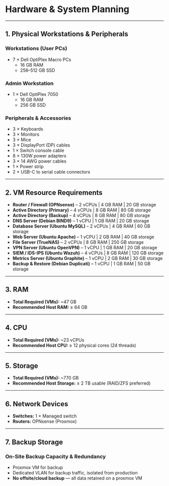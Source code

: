 # Hardware & System Planning

---

## 1. Physical Workstations & Peripherals

### Workstations (User PCs)
- 7 × Dell OptiPlex Macro PCs  
  - 16 GB RAM  
  - 256–512 GB SSD  

### Admin Workstation
- 1 × Dell OptiPlex 7050  
  - 16 GB RAM  
  - 256 GB SSD  

### Peripherals & Accessories
- 3 × Keyboards  
- 3 × Monitors  
- 3 × Mice  
- 3 × DisplayPort (DP) cables  
- 1 × Switch console cable  
- 8 × 130W power adapters  
- 3 × 14 AWG power cables  
- 1 × Power strip  
- 2 × USB-C to serial cable connectors  

---

## 2. VM Resource Requirements

- **Router / Firewall (OPNsense)** – 2 vCPUs | 4 GB RAM | 20 GB storage  
- **Active Directory (Primary)** – 4 vCPUs | 8 GB RAM | 80 GB storage  
- **Active Directory (Backup)** – 4 vCPUs | 8 GB RAM | 80 GB storage  
- **DNS Server (Debian BIND9)** – 1 vCPU | 1 GB RAM | 20 GB storage  
- **Database Server (Ubuntu MySQL)** – 2 vCPUs | 4 GB RAM | 60 GB storage  
- **Web Server (Ubuntu Apache)** – 1 vCPU | 2 GB RAM | 40 GB storage  
- **File Server (TrueNAS)** – 2 vCPUs | 8 GB RAM | 250 GB storage  
- **VPN Server (Ubuntu OpenVPN)** – 1 vCPU | 1 GB RAM | 20 GB storage  
- **SIEM / IDS-IPS (Ubuntu Wazuh)** – 4 vCPUs | 8 GB RAM | 120 GB storage  
- **Metrics Server (Ubuntu Graphite)** – 1 vCPU | 2 GB RAM | 30 GB storage  
- **Backup & Restore (Debian Duplicati)** – 1 vCPU | 1 GB RAM | 50 GB storage  

---

## 3. RAM
- **Total Required (VMs):** ~47 GB  
- **Recommended Host RAM:** ≥ 64 GB  

---

## 4. CPU
- **Total Required (VMs):** ~23 vCPUs  
- **Recommended Host CPU:** ≥ 12 physical cores (24 threads)  

---

## 5. Storage
- **Total Required (VMs):** ~770 GB  
- **Recommended Host Storage:** ≥ 2 TB usable (RAID/ZFS preferred)  

---

## 6. Network Devices
- **Switches:** 1 × Managed switch  
- **Routers:** OPNsense (Proxmox)  

---

## 7. Backup Storage

### On-Site Backup Capacity & Redundancy
- Proxmox VM for backup  
- Dedicated VLAN for backup traffic, isolated from production  
- **No offsite/cloud backup** — all data retained on a proxmox VM  